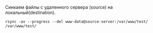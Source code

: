 Синкаем файлы с удаленного сервера (source) на локальный(destination).

```
rsync -av --progress --del www-data@source-server:/var/www/test/ /var/www/test/

```